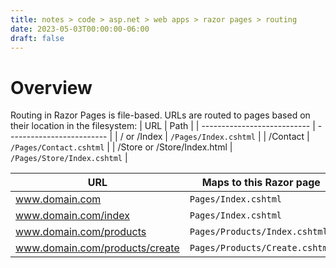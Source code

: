 ```yaml
---
title: notes > code > asp.net > web apps > razor pages > routing
date: 2023-05-03T00:00:00-06:00
draft: false
---
```


# Overview
Routing in Razor Pages is file-based.  URLs are routed to pages based on their location in the filesystem:
| URL                         | Path                      |
| --------------------------- | ------------------------- |
| / or /Index                 | `/Pages/Index.cshtml`       |
| /Contact                    | `/Pages/Contact.cshtml`     |
| /Store or /Store/Index.html | `/Pages/Store/Index.cshtml` |

| URL                            | Maps to this Razor page      |
| ------------------------------ | ---------------------------- |
| www.domain.com                 | `Pages/Index.cshtml`           |
| www.domain.com/index           | `Pages/Index.cshtml`           |
| www.domain.com/products        | `Pages/Products/Index.cshtml`  |
| www.domain.com/products/create | `Pages/Products/Create.cshtml` |

